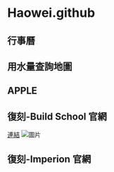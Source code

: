 # Haowei.github

## 行事曆

## 用水量查詢地圖

## APPLE

## 復刻-Build School 官網
[連結](https://wu-haowei.github.io/Operation/APPLE.html)
![圖片](https://imgur.com/a/CPEdnut)
## 復刻-Imperion 官網
